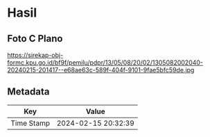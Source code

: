 # Hasil

## Foto C Plano

https://sirekap-obj-formc.kpu.go.id/bf9f/pemilu/pdpr/13/05/08/20/02/1305082002040-20240215-201417--e68ae63c-589f-404f-9101-9fae5bfc59de.jpg


## Metadata

| Key        | Value               |
| ---------- | ------------------- |
| Time Stamp | 2024-02-15 20:32:39 |



